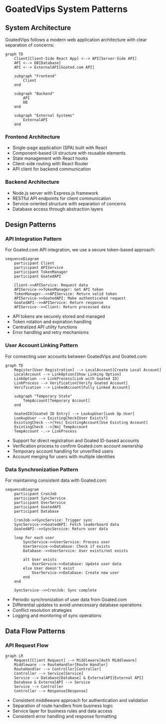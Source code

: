 # GoatedVips System Patterns

## System Architecture

GoatedVips follows a modern web application architecture with clear separation of concerns:

```mermaid
graph TD
    Client[Client-Side React App] <--> API[Server-Side API]
    API <--> DB[Database]
    API <--> ExternalAPI[Goated.com API]
    
    subgraph "Frontend"
        Client
    end
    
    subgraph "Backend"
        API
        DB
    end
    
    subgraph "External Systems"
        ExternalAPI
    end
```

### Frontend Architecture
- Single-page application (SPA) built with React
- Component-based UI structure with reusable elements
- State management with React hooks
- Client-side routing with React Router
- API client for backend communication

### Backend Architecture
- Node.js server with Express.js framework
- RESTful API endpoints for client communication
- Service-oriented structure with separation of concerns
- Database access through abstraction layers

## Design Patterns

### API Integration Pattern
For Goated.com API integration, we use a secure token-based approach:

```mermaid
sequenceDiagram
    participant Client
    participant APIService
    participant TokenManager
    participant GoatedAPI
    
    Client->>APIService: Request data
    APIService->>TokenManager: Get API token
    TokenManager-->>APIService: Return valid token
    APIService->>GoatedAPI: Make authenticated request
    GoatedAPI-->>APIService: Return response
    APIService-->>Client: Return processed data
```

- API tokens are securely stored and managed
- Token rotation and expiration handling
- Centralized API utility functions
- Error handling and retry mechanisms

### User Account Linking Pattern
For connecting user accounts between GoatedVips and Goated.com:

```mermaid
graph TD
    Register[User Registration] --> LocalAccount[Create Local Account]
    LocalAccount --> LinkOption[Show Linking Option]
    LinkOption --> LinkProcess[Link with Goated ID]
    LinkProcess --> Verification[Verify Goated Account]
    Verification --> LinkedAccount[Fully Linked Account]
    
    subgraph "Temporary State"
        TempAccount[Temporary Account]
    end
    
    GoatedID[Goated ID Entry] --> LookupUser[Look Up User]
    LookupUser --> ExistingCheck{User Exists?}
    ExistingCheck -->|Yes| ExistingAccount[Use Existing Account]
    ExistingCheck -->|No| TempAccount
    TempAccount -.-> LinkProcess
```

- Support for direct registration and Goated ID-based accounts
- Verification process to confirm Goated.com account ownership
- Temporary account handling for unverified users
- Account merging for users with multiple identities

### Data Synchronization Pattern
For maintaining consistent data with Goated.com:

```mermaid
sequenceDiagram
    participant CronJob
    participant SyncService
    participant UserService
    participant GoatedAPI
    participant Database
    
    CronJob->>SyncService: Trigger sync
    SyncService->>GoatedAPI: Fetch leaderboard data
    GoatedAPI-->>SyncService: Return user data
    
    loop For each user
        SyncService->>UserService: Process user
        UserService->>Database: Check if exists
        Database-->>UserService: User exists/not exists
        
        alt User exists
            UserService->>Database: Update user data
        else User doesn't exist
            UserService->>Database: Create new user
        end
    end
    
    SyncService-->>CronJob: Sync complete
```

- Periodic synchronization of user data from Goated.com
- Differential updates to avoid unnecessary database operations
- Conflict resolution strategies
- Logging and monitoring of sync operations

## Data Flow Patterns

### API Request Flow

```mermaid
graph LR
    Request[Client Request] --> Middleware[Auth Middleware]
    Middleware --> RouteHandler[Route Handler]
    RouteHandler --> Controller[Controller]
    Controller --> Service[Service]
    Service --> Database[Database] & ExternalAPI[External API]
    Database & ExternalAPI --> Service
    Service --> Controller
    Controller --> Response[Response]
```

- Consistent middleware approach for authentication and validation
- Separation of route handlers from business logic
- Service layer for business rules and data access
- Consistent error handling and response formatting
